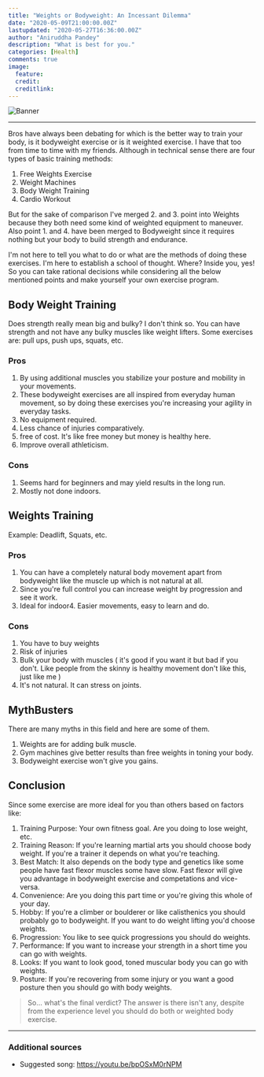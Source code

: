 ```yaml
---
title: "Weights or Bodyweight: An Incessant Dilemma"
date: "2020-05-09T21:00:00.00Z"
lastupdated: "2020-05-27T16:36:00.00Z"
author: "Aniruddha Pandey"
description: "What is best for you."
categories: [Health]
comments: true
image:
  feature: 
  credit: 
  creditlink: 
---
```


![Banner]()

---

Bros have always been debating for which is the better way to train your body, is it bodyweight exercise or is it weighted exercise. I have that too from time to time with my friends. Although in technical sense there are four types of basic training methods:
1. Free Weights Exercise
2. Weight Machines
3. Body Weight Training
4. Cardio Workout

But for the sake of comparison I've merged 2. and 3. point into Weights because they both need some kind of weighted equipment to maneuver. Also point 1. and 4. have been merged to Bodyweight since it requires nothing but your body to build strength and endurance.

I'm not here to tell you what to do or what are the methods of doing these exercises. I'm here to establish a school of thought. Where? Inside you, yes! So you can take rational decisions while considering all the below mentioned points and make yourself your own exercise program.

## Body Weight Training 
Does strength really mean big and bulky? I don't think so. You can have strength and not have any bulky muscles like weight lifters. Some exercises are: pull ups, push ups, squats, etc.

### Pros
1. By using additional muscles you stabilize your posture and mobility in your movements.
2. These bodyweight exercises are all inspired from everyday human movement, so by doing these exercises you're increasing your agility in everyday tasks.
3. No equipment required.
4. Less chance of injuries comparatively.
5. free of cost. It's like free money but money is healthy here.
6. Improve overall athleticism.

### Cons
1. Seems hard for beginners and may yield results in the long run.
2. Mostly not done indoors.

## Weights Training 
Example: Deadlift, Squats, etc.

### Pros
1. You can have a completely natural body movement apart from bodyweight like the muscle up which is not natural at all.
2. Since you're full control you can increase weight by progression and see it work.
3. Ideal for indoor4. Easier movements, easy to learn and do.

### Cons
1. You have to buy weights
2. Risk of injuries
3. Bulk your body with muscles ( it's good if you want it but bad if you don't. Like people from the skinny is healthy movement don't like this, just like me )
4. It's not natural. It can stress on joints.

## MythBusters
There are many myths in this field and here are some of them.
1. Weights are for adding bulk muscle.
2. Gym machines give better results than free weights in toning your body.
3. Bodyweight exercise won't give you gains.

## Conclusion
Since some exercise are more ideal for you than others based on factors like:
1. Training Purpose: Your own fitness goal. Are you doing to lose weight, etc.
2. Training Reason: If you're learning martial arts you should choose body weight. If you're a trainer it depends on what you're teaching.
3. Best Match: It also depends on the body type and genetics like some people have fast flexor muscles some have slow. Fast flexor will give you advantage in bodyweight exercise and competations and vice-versa.
4. Convenience: Are you doing this part time or you're giving this whole of your day.
5. Hobby: If you're a climber or boulderer or like calisthenics you should probably go to bodyweight. If you want to do weight lifting you'd choose weights.
6. Progression: You like to see quick progressions you should do weights.
7. Performance: If you want to increase your strength in a short time you can go with weights.
8. Looks: If you want to look good, toned muscular body you can go with weights.
9. Posture: If you're recovering from some injury or you want a good posture then you should go with body weights.

> So... what's the final verdict? The answer is there isn't any, despite from the experience level you should do both or weighted body exercise.

---
### Additional sources

- Suggested song: https://youtu.be/bpOSxM0rNPM